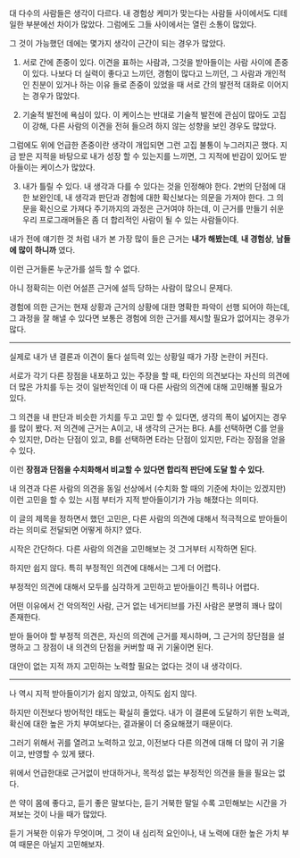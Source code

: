 대 다수의 사람들은 생각이 다르다.
내 경험상 케미가 맞는다는 사람들 사이에서도 디테일한 부분에선 차이가 많았다.
그럼에도 그들 사이에서는 열린 소통이 많았다.

그 것이 가능했던 데에는 몇가지 생각이 근간이 되는 경우가 많았다.

1. 서로 간에 존중이 있다.
이견을 표하는 사람과, 그것을 받아들이는 사람 사이에 존중이 있다.
나보다 더 실력이 좋다고 느끼던, 경험이 많다고 느끼던, 그 사람과 개인적인 친분이 있거나 하는 이유 들로 존중이 있었을 때 서로 간의 발전적 대화로 이어지는 경우가 많았다.

2. 기술적 발전에 욕심이 있다.
이 케이스는 반대로 기술적 발전에 관심이 많아도 고집이 강해, 다른 사람의 이견을 전혀 들으려 하지 않는 성향을 보인 경우도 많았다.

그럼에도 위에 언급한 존중이란 생각이 개입되면 그런 고집 불통이 누그러지곤 했다.
지금 받은 지적을 바탕으로 내가 성장 할 수 있는지를 느끼면, 그 지적에 반감이 있어도 받아들이는 케이스가 많았다.

3. 내가 틀릴 수 있다.
내 생각과 다를 수 있다는 것을 인정해야 한다. 
2번의 단점에 대한 보완인데, 내 생각과 판단과 경험에 대한 확신보다는 의문을 가져야 한다.
그 의문을 확신으로 가져다 주기까지의 과정은 근거여야 하는데, 이 근거를 만들기 쉬운 우리 프로그래머들은 좀 더 합리적인 사람이 될 수 있는 사람들이다.

내가 전에 얘기한 것 처럼 내가 본 가장 많이 들은 근거는 **내가 해봤는데**, **내 경험상**, **남들에 많이 하니까** 였다.

이런 근거들론 누군가를 설득 할 수 없다. 

아니 정확히는 이런 어설픈 근거에 설득 당하는 사람이 많으니 문제다.

경험에 의한 근거는 현재 상황과 근거의 상황에 대한 명확한 파악이 선행 되어야 하는데, 그 과정을 잘 해낼 수 있다면 보통은 경험에 의한 근거를 제시할 필요가 없어지는 경우가 많다.

--- 

실제로 내가 낸 결론과 이견이 둘다 설득력 있는 상황일 때가 가장 논란이 커진다.

서로가 각기 다른 장점을 내포하고 있는 주장을 할 때, 타인의 의견보다는 자신의 의견에 더 많은 가치를 두는 것이 일반적인데 이 때 다른 사람의 의견에 대해 고민해볼 필요가 있다.

그 의견을 내 판단과 비슷한 가치를 두고 고민 할 수 있다면, 생각의 폭이 넓어지는 경우를 많이 봤다.
저 의견에 근거는 A이고, 내 생각의 근거는 B다. A를 선택하면 C를 얻을 수 있지만, D라는 단점이 있고, B를 선택하면 E라는 단점이 있지만, F라는 장점을 얻을 수 있다.

이런 **장점과 단점을 수치화해서 비교할 수 있다면 합리적 판단에 도달 할 수 있다.**

내 의견과 다른 사람의 의견을 동일 선상에서 (수치화 할 때의 기준에 차이는 있겠지만) 이런 고민을 할 수 있는 시점 부터가 지적 받아들이기가 가능 해졌다는 의미다.

이 글의 제목을 정하면서 했던 고민은, 다른 사람의 의견에 대해서 적극적으로 받아들이라는 의미로 전달되면 어떻게 하지? 였다.

시작은 간단하다. 다른 사람의 의견을 고민해보는 것 그거부터 시작하면 된다.

하지만 쉽지 않다. 특히 부정적인 의견에 대해서는 그게 더 어렵다.

부정적인 의견에 대해서 모두를 심각하게 고민하고 받아들이긴 특히나 어렵다.

어떤 이유에서 건 악의적인 사람, 근거 없는 네거티브를 가진 사람은 분명히 꽤나 많이 존재한다.

받아 들어야 할 부정적 의견은, 자신의 의견에 근거를 제시하며, 그 근거의 장단점을 설명하고 그 장점이 내 의견의 단점을 커버할 때 귀 기울이면 된다.

대안이 없는 지적 까지 고민하는 노력할 필요는 없다는 것이 내 생각이다.

---

나 역시 지적 받아들이기가 쉽지 않았고, 아직도 쉽지 않다.

하지만 이전보다 방어적인 태도는 확실히 줄었다. 내가 이 결론에 도달하기 위한 노력과, 확신에 대한 높은 가치 부여보다는, 결과물이 더 중요해졌기 때문이다.

그러기 위해서 귀를 열려고 노력하고 있고, 이전보다 다른 의견에 대해 더 많이 귀 기울이고, 반영할 수 있게 됐다.

위에서 언급한대로 근거없이 반대하거나, 목적성 없는 부정적인 의견을 들을 필요는 없다.

쓴 약이 몸에 좋다고, 듣기 좋은 말보다는, 듣기 거북한 말일 수록 고민해보는 시간을 가져보는 것이 나을 때가 많았다.

듣기 거북한 이유가 무엇이며, 그 것이 내 심리적 요인이나, 내 노력에 대한 높은 가치 부여 때문은 아닐지 고민해보자.
